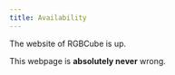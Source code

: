 ```yaml
---
title: Availability
---
```


The website of RGBCube is up.

This webpage is **absolutely never** wrong.
